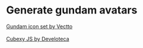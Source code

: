 # Generate gundam avatars



<a href="https://www.iconfinder.com/iconsets/gundam-flat" target="_blank">Gundam icon set by Vectto</a><br><br>
<a href="https://github.com/oscaruhp/CubexyJSAvatarGenerator" target="_blank">Cubexy JS by Develoteca</a>
